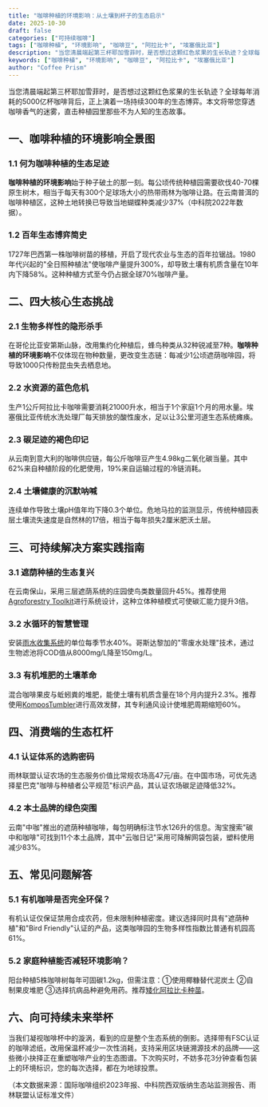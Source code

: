 ```yaml
---
title: "咖啡种植的环境影响：从土壤到杯子的生态启示"
date: 2025-10-30
draft: false
categories: ["可持续咖啡"]
tags: ["咖啡种植", "环境影响", "咖啡豆", "阿拉比卡", "埃塞俄比亚"]
description: "当您清晨端起第三杯耶加雪菲时，是否想过这颗红色浆果的生长轨迹？全球每年消耗的5000亿杯咖啡背后，正上演着一场持续300年的生态博弈。本文将带您穿透咖啡香气的迷雾，直击种植园里那些不为人知的生态故事。详细了解咖啡种植的环境影响的各个方面。"
keywords: ["咖啡种植", "环境影响", "咖啡豆", "阿拉比卡", "埃塞俄比亚"]
author: "Coffee Prism"
---
```


当您清晨端起第三杯耶加雪菲时，是否想过这颗红色浆果的生长轨迹？全球每年消耗的5000亿杯咖啡背后，正上演着一场持续300年的生态博弈。本文将带您穿透咖啡香气的迷雾，直击种植园里那些不为人知的生态故事。

## 一、咖啡种植的环境影响全景图

### 1.1 何为咖啡种植的生态足迹
**咖啡种植的环境影响**始于种子破土的那一刻。每公顷传统种植园需要砍伐40-70棵原生树木，相当于每天有300个足球场大小的热带雨林为咖啡让路。在云南普洱的咖啡种植区，这种土地转换已导致当地蝴蝶种类减少37%（中科院2022年数据）。

### 1.2 百年生态博弈简史
1727年巴西第一株咖啡树苗的移植，开启了现代农业与生态的百年拉锯战。1980年代兴起的"全日照种植法"使咖啡产量提升300%，却导致土壤有机质含量在10年内下降58%。这种种植方式至今仍占据全球70%咖啡产量。

## 二、四大核心生态挑战

### 2.1 生物多样性的隐形杀手
在哥伦比亚安第斯山脉，改用集约化种植后，蜂鸟种类从32种锐减至7种。**咖啡种植的环境影响**不仅体现在物种数量，更改变生态链：每减少1公顷遮荫咖啡园，将导致1000只传粉昆虫失去栖息地。

### 2.2 水资源的蓝色危机
生产1公斤阿拉比卡咖啡需要消耗21000升水，相当于1个家庭1个月的用水量。埃塞俄比亚传统水洗处理厂每天排放的酸性废水，足以让3公里河道生态系统瘫痪。

### 2.3 碳足迹的褐色印记
从云南到意大利的咖啡供应链，每公斤咖啡豆产生4.98kg二氧化碳当量。其中62%来自种植阶段的化肥使用，19%来自运输过程的冷链消耗。

### 2.4 土壤健康的沉默呐喊
连续单作导致土壤pH值年均下降0.3个单位。危地马拉的监测显示，传统种植园表层土壤流失速度是自然林的17倍，相当于每年损失2厘米肥沃土层。

## 三、可持续解决方案实践指南

### 3.1 遮荫种植的生态复兴
在云南保山，采用三层遮荫系统的庄园使鸟类数量回升45%。推荐使用[Agroforestry Toolkit](https://www.amazon.com/s?k=Agroforestry%20Toolkit&tag=coffeeprism-20)进行系统设计，这种立体种植模式可使碳汇能力提升3倍。

### 3.2 水循环的智慧管理
安装[雨水收集系统](https://www.amazon.com/s?k=%E9%9B%A8%E6%B0%B4%E6%94%B6%E9%9B%86%E7%B3%BB%E7%BB%9F&tag=coffeeprism-20)的单位每季节水40%。哥斯达黎加的"零废水处理"技术，通过生物滤池将COD值从8000mg/L降至150mg/L。

### 3.3 有机堆肥的土壤革命
混合咖啡果皮与蚯蚓粪的堆肥，能使土壤有机质含量在18个月内提升2.3%。推荐使用[KomposTumbler](https://www.amazon.com/s?k=KomposTumbler&tag=coffeeprism-20)进行高效发酵，其专利通风设计使堆肥周期缩短60%。

## 四、消费端的生态杠杆

### 4.1 认证体系的选购密码
雨林联盟认证农场的生态服务价值比常规农场高47元/亩。在中国市场，可优先选择星巴克"咖啡与种植者公平规范"标识产品，其认证农场碳足迹降低32%。

### 4.2 本土品牌的绿色突围
云南"中咖"推出的遮荫种植咖啡，每包明确标注节水126升的信息。淘宝搜索"碳中和咖啡"可找到11个本土品牌，其中"云咖日记"采用可降解网袋包装，塑料使用减少83%。

## 五、常见问题解答

### 5.1 有机咖啡是否完全环保？
有机认证仅保证禁用合成农药，但未限制种植密度。建议选择同时具有"遮荫种植"和"Bird Friendly"认证的产品，这类咖啡园的生物多样性指数比普通有机园高61%。

### 5.2 家庭种植能否减轻环境影响？
阳台种植5株咖啡树每年可固碳1.2kg，但需注意：①使用椰糠替代泥炭土 ②自制果皮堆肥 ③选择抗病品种避免用药。推荐[矮化阿拉比卡种苗](https://www.taobao.com/list?q=矮化咖啡树苗)。

## 六、向可持续未来举杯

当我们凝视咖啡杯中的漩涡，看到的应是整个生态系统的倒影。选择带有FSC认证的咖啡滤纸，改用保温杯减少一次性消耗，支持采用区块链溯源技术的品牌——这些微小抉择正在重塑咖啡产业的生态图谱。下次购买时，不妨多花3分钟查看包装上的环境标识，您的每次选择，都在为地球投票。

（本文数据来源：国际咖啡组织2023年报、中科院西双版纳生态站监测报告、雨林联盟认证标准文件）